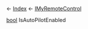 ← [Index](Api-Index) ← [IMyRemoteControl](Sandbox.ModAPI.Ingame.IMyRemoteControl)

[bool](System.Boolean) IsAutoPilotEnabled